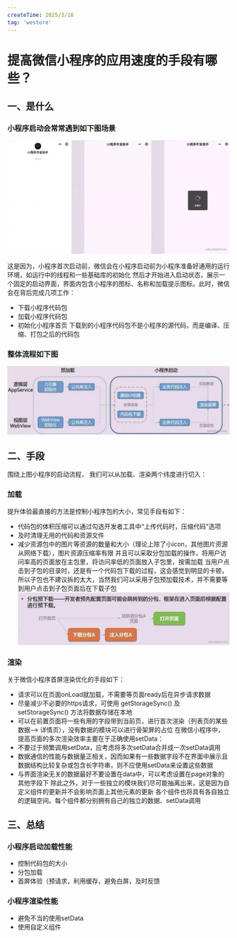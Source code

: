 ```yaml
---
createTime: 2025/3/16
tag: 'westore'
---
```

# 提高微信小程序的应用速度的手段有哪些？

## 一、是什么

### 小程序启动会常常遇到如下图场景

![图片](../../assets/westore/optimize1.webp)

这是因为，小程序首次启动前，微信会在小程序启动前为小程序准备好通用的运行环境，如运行中的线程和一些基础库的初始化
然后才开始进入启动状态，展示一个固定的启动界面，界面内包含小程序的图标、名称和加载提示图标。此时，微信会在背后完成几项工作：

* 下载小程序代码包
* 加载小程序代码包
* 初始化小程序首页
下载到的小程序代码包不是小程序的源代码，而是编译、压缩、打包之后的代码包

### 整体流程如下图

![图片](../../assets/westore/optimize2.webp)

## 二、手段

围绕上图小程序的启动流程， 我们可以从加载、渲染两个纬度进行切入：

### 加载

提升体验最直接的方法是控制小程序包的大小，常见手段有如下：

* 代码包的体积压缩可以通过勾选开发者工具中“上传代码时，压缩代码”选项
* 及时清理无用的代码和资源文件
* 减少资源包中的图片等资源的数量和大小（理论上除了小icon，其他图片资源从网络下载），图片资源压缩率有限
并且可以采取分包加载的操作，将用户访问率高的页面放在主包里，将访问率低的页面放入子包里，按需加载
当用户点击到子包的目录时，还是有一个代码包下载的过程，这会感觉到明显的卡顿，所以子包也不建议拆的太大，当然我们可以采用子包预加载技术，并不需要等到用户点击到子包页面后在下载子包
![图片](../../assets/westore/optimize3.webp)

### 渲染

关于微信小程序首屏渲染优化的手段如下：

* 请求可以在页面onLoad就加载，不需要等页面ready后在异步请求数据
* 尽量减少不必要的https请求，可使用 getStorageSync() 及 setStorageSync() 方法将数据存储在本地
* 可以在前置页面将一些有用的字段带到当前页，进行首次渲染（列表页的某些数据--> 详情页），没有数据的模块可以进行骨架屏的占位
在微信小程序中，提高页面的多次渲染效率主要在于正确使用setData：
* 不要过于频繁调用setData，应考虑将多次setData合并成一次setData调用
* 数据通信的性能与数据量正相关，因而如果有一些数据字段不在界面中展示且数据结构比较复杂或包含长字符串，则不应使用setData来设置这些数据
* 与界面渲染无关的数据最好不要设置在data中，可以考虑设置在page对象的其他字段下
除此之外，对于一些独立的模块我们尽可能抽离出来，这是因为自定义组件的更新并不会影响页面上其他元素的更新
各个组件也将具有各自独立的逻辑空间。每个组件都分别拥有自己的独立的数据、setData调用

## 三、总结

### 小程序启动加载性能

* 控制代码包的大小
* 分包加载
* 首屏体验（预请求，利用缓存，避免白屏，及时反馈

### 小程序渲染性能

* 避免不当的使用setData
* 使用自定义组件
